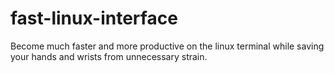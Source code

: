 # fast-linux-interface

Become much faster and more productive on the linux terminal while saving your hands and wrists from unnecessary strain.

